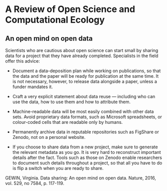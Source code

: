 # A Review of Open Science and Computational Ecology  

## An open mind on open data

Scientists who are cautious about open science can start small by sharing data for a project that they have already completed. Specialists in the field offer this advice:

* Document a data-deposition plan while working on publications, so that the data and the paper will be ready for publication at the same time. It is not necessary, however, to release data alongside a paper, unless a funder mandates it.

* Craft a very explicit statement about data reuse — including who can use the data, how to use them and how to attribute them.

* Machine-readable data will be most easily combined with other data sets. Avoid proprietary data formats, such as Microsoft spreadsheets, or colour-coded cells that are
readable only by humans.

* Permanently archive data in reputable repositories such as FigShare or Zenodo, not
on a personal website.

* If you choose to share data from a new project, make sure to generate the
relevant metadata as you go. It is very hard to reconstruct important details after the fact. Tools such as those on Zenodo enable researchers to document such details throughout a project, so that all you have to do is flip a switch when you are ready
to share.

GEWIN, Virginia. Data sharing: An open mind on open data. Nature, 2016, vol. 529, no 7584, p. 117-119.